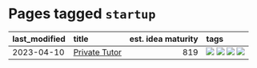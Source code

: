 # Pages tagged `startup`

|last_modified|title|est. idea maturity|tags
|:---|:---|---:|:---|
|2023-04-10|[Private Tutor](../private_tutor.md)|819|[![](https://img.shields.io/badge/tag-AI-394ee4)](../tags/AI.md) [![](https://img.shields.io/badge/tag-discussion-48fb29)](../tags/discussion.md) [![](https://img.shields.io/badge/tag-education-b4243e)](../tags/education.md) [![](https://img.shields.io/badge/tag-startup-cc5ed7)](../tags/startup.md)|